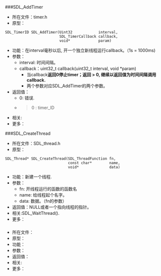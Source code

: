 
###SDL_AddTimer
* 所在文件：timer.h
* 原型：
```
SDL_TimerID SDL_AddTimer(Uint32            interval,
                         SDL_TimerCallback callback,
                         void*             param)
```
* 功能：在interval毫秒以后, 开一个独立新线程运行callback。（1s = 1000ms)
* 参数：
	* interval: 时间间隔。
	* callback：uint32_t callback(uint32_t interval, void *param)
		* 当callback**返回0停止timer；返回 > 0, 继续以返回值为时间间隔调用callback.**
		* 两个参数对应SDL_AddTimer的两个参数。
* 返回值：
	* 0: 错误.
	* >0 : timer_ID
* 相关:
* 更多：



###SDL_CreateThread
* 所在文件：SDL_thread.h
* 原型：
```
SDL_Thread* SDL_CreateThread(SDL_ThreadFunction fn,
                             const char*        name,
                             void*              data)
```
* 功能：新建一个线程.
* 参数：
	* fn: 	开线程运行的函数的函数名
	* name: 给线程起个名字。
	* data: 数据。（fn的参数）
* 返回值：NULL或者一个指向线程的指针。
* 相关:SDL_WaitThread().
* 更多：

###
* 所在文件：
* 原型：
* 功能：
* 参数：
* 返回值：
* 相关:
* 更多：

